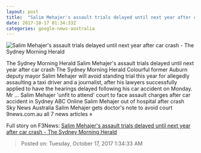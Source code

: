 ```yaml
---
layout: post
title:  "Salim Mehajer's assault trials delayed until next year after car crash - The Sydney Morning Herald"
date: 2017-10-17 01:34:33Z
categories: google-news-australia
---
```


![Salim Mehajer's assault trials delayed until next year after car crash - The Sydney Morning Herald](http://www.smh.com.au/content/dam/images/g/w/s/a/l/p/image.related.articleLeadwide.620x349.gz2cps.png/1508204003489.jpg)

The Sydney Morning Herald Salim Mehajer's assault trials delayed until next year after car crash The Sydney Morning Herald Colourful former Auburn deputy mayor Salim Mehajer will avoid standing trial this year for allegedly assaulting a taxi driver and a journalist, after his lawyers successfully applied to have the hearings delayed following his car accident on Monday. Mr ... Salim Mehajer 'unfit to attend' court to face assault charges after car accident in Sydney ABC Online Salim Mehajer out of hospital after crash Sky News Australia Salim Mehajer gets doctor's note to avoid court 9news.com.au all 7 news articles »


Full story on F3News: [Salim Mehajer's assault trials delayed until next year after car crash - The Sydney Morning Herald](http://www.f3nws.com/n/kxcDdC)

> Posted on: Tuesday, October 17, 2017 1:34:33 AM
